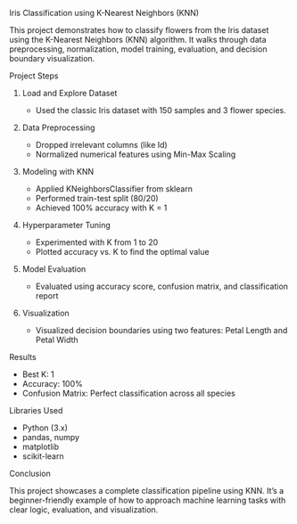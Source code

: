 Iris Classification using K-Nearest Neighbors (KNN)

This project demonstrates how to classify flowers from the Iris dataset using the K-Nearest Neighbors (KNN) algorithm. It walks through data preprocessing, normalization, model training, evaluation, and decision boundary visualization.

Project Steps

1. Load and Explore Dataset

   * Used the classic Iris dataset with 150 samples and 3 flower species.

2. Data Preprocessing

   * Dropped irrelevant columns (like Id)
   * Normalized numerical features using Min-Max Scaling

3. Modeling with KNN

   * Applied KNeighborsClassifier from sklearn
   * Performed train-test split (80/20)
   * Achieved 100% accuracy with K = 1

4. Hyperparameter Tuning

   * Experimented with K from 1 to 20
   * Plotted accuracy vs. K to find the optimal value

5. Model Evaluation

   * Evaluated using accuracy score, confusion matrix, and classification report

6. Visualization

   * Visualized decision boundaries using two features: Petal Length and Petal Width

Results

* Best K: 1
* Accuracy: 100%
* Confusion Matrix: Perfect classification across all species

Libraries Used

* Python (3.x)
* pandas, numpy
* matplotlib
* scikit-learn

Conclusion

This project showcases a complete classification pipeline using KNN. It’s a beginner-friendly example of how to approach machine learning tasks with clear logic, evaluation, and visualization.

